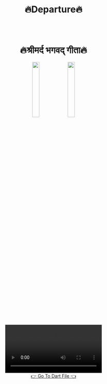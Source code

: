 <h1 align="center">🔥Departure🔥</h1><br><br>
<h1 align="center">🔥श्रीमर्द भगवद् गीता🔥</h1>

<div align = "center">
  <img src="" width=21%,heigth=35%>
   <img src="" width=21%,heigth=35%>
  <video src=""></video>
</div>
  <div align = "center">
<a  href="https://github.com/harshdusane2103/Adv_Flutter_Ch_First/tree/master/lib/Stepper">👉 Go To Dart File 👈</a>
</div>
